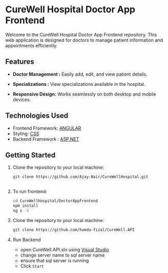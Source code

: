 # CureWell Hospital Doctor App Frontend

Welcome to the CureWell Hospital Doctor App Frontend repository. This web application is designed for doctors to manage patient information and appointments efficiently.

## Features

- **Doctor Management :** Easily add, edit, and view patient details.

- **Specializations :** View specializations available in the hospital.

- **Responsive Design:** Works seamlessly on both desktop and mobile devices.

## Technologies Used

- Frontend Framework: [ANGULAR](https://angular.io/docs)
- Styling: [CSS](https://developer.mozilla.org/en-US/docs/Web/CSS) 
- Backend Framework : [ASP.NET](https://learn.microsoft.com/en-us/aspnet/core/?view=aspnetcore-7.0)
## Getting Started

1. Clone the repository to your local machine:

   ```bash
   git clone https://github.com/Ajay-Nair/CureWellHospital.git
    
2. To run frontend: 
    ```bash
    cd CureWellHospital/DoctorAppFrontend
    npm install
    ng s -o

3. Clone the repository to your local machine:
    ```bash
   git clone https://github.com/hamda-fizal/CureWell.API
   ```
4. Run Backend   
   - open CureWell.API.sln using [Visual Studio](https://visualstudio.microsoft.com/downloads/) 
   - change server name to sql server name
   - ensure that sql server is running
   - Click ```Start```